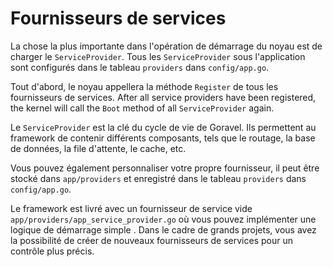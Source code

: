 # Fournisseurs de services

La chose la plus importante dans l'opération de démarrage du noyau est de charger le `ServiceProvider`. Tous les `ServiceProvider` sous l'application
sont configurés dans le tableau `providers` dans `config/app.go`.

Tout d'abord, le noyau appellera la méthode `Register` de tous les fournisseurs de services. After all service providers have been
registered, the kernel will call the `Boot` method of all `ServiceProvider` again.

Le `ServiceProvider` est la clé du cycle de vie de Goravel. Ils permettent au framework de contenir différents composants,
tels que le routage, la base de données, la file d'attente, le cache, etc.

Vous pouvez également personnaliser votre propre fournisseur, il peut être stocké dans `app/providers` et enregistré dans le tableau `providers`
dans `config/app.go`.

Le framework est livré avec un fournisseur de service vide `app/providers/app_service_provider.go` où vous pouvez implémenter une logique de démarrage simple
. Dans le cadre de grands projets, vous avez la possibilité de créer de nouveaux fournisseurs de services pour un contrôle plus précis.
